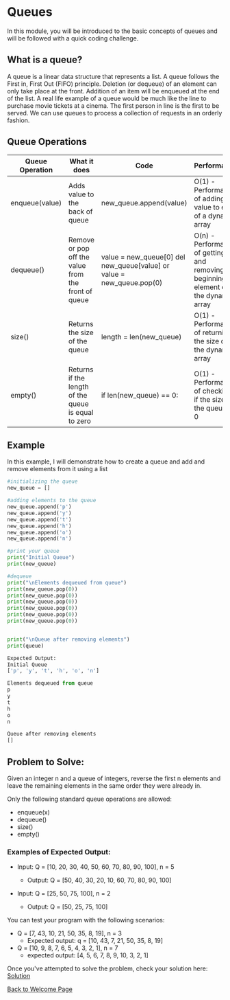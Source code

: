 # Queues

In this module, you will be introduced to the basic concepts of queues and will be followed with a quick coding challenge.

## What is a queue?
A queue is a linear data structure that represents a list. A queue follows the First in, First Out (FIFO) principle. Deletion (or dequeue) of an element can only take place at the front. Addition of an item will be enqueued at the end of the list. A real life example of a queue would be much like the line to purchase movie tickets at a cinema. The first person in line is the first to be served. We can use queues to process a collection of requests in an orderly fashion. 

## Queue Operations
Queue Operation | What it does  | Code     | Performance
--------------- | ------------- | -------- | -----------
enqueue(value)  | Adds value to the back of queue| new_queue.append(value) | O(1) - Performance of adding value to end of a dynamic array
dequeue()       | Remove or pop off the value from the front of queue | value = new_queue[0] del new_queue[value] or value = new_queue.pop(0) | O(n) - Performance of getting and removing the beginning element of the dynamic array
size()          | Returns the size of the queue | length = len(new_queue) | O(1) - Performance of returning the size of the dynamic array
empty()         | Returns if the length of the queue is equal to zero | if len(new_queue) == 0: | O(1) - Performance of checking if the size of the queue is 0

## Example
In this example, I will demonstrate how to create a queue and add and remove elements from it using a list

```python
#initializing the queue
new_queue = []

#adding elements to the queue
new_queue.append('p')
new_queue.append('y')
new_queue.append('t')
new_queue.append('h')
new_queue.append('o')
new_queue.append('n')

#print your queue
print("Initial Queue")
print(new_queue)

#dequeue 
print("\nElements dequeued from queue")
print(new_queue.pop(0))
print(new_queue.pop(0))
print(new_queue.pop(0))
print(new_queue.pop(0))
print(new_queue.pop(0))
print(new_queue.pop(0))


print("\nQueue after removing elements")
print(queue)

Expected Output: 
Initial Queue
['p', 'y', 't', 'h', 'o', 'n']

Elements dequeued from queue
p
y
t
h
o
n

Queue after removing elements
[]

```

## Problem to Solve:
Given an integer n and a queue of integers, reverse the first n elements and leave the remaining elements in the same order they were already in.

Only the following standard queue operations are allowed:
- enqueue(x)
- dequeue()
- size()
- empty()

### Examples of Expected Output:
- Input: Q = [10, 20, 30, 40, 50, 60, 70, 80, 90, 100], n = 5
    - Output: Q = [50, 40, 30, 20, 10, 60, 70, 80, 90, 100]

- Input: Q = [25, 50, 75, 100], n = 2
    - Output: Q = [50, 25, 75, 100]

You can test your program with the following scenarios:
- Q = [7, 43, 10, 21, 50, 35, 8, 19], n = 3
    - Expected output: q = [10, 43, 7, 21, 50, 35, 8, 19]
- Q = [10, 9, 8, 7, 6, 5, 4, 3, 2, 1], n = 7
    - expected output: [4, 5, 6, 7, 8, 9, 10, 3, 2, 1]

Once you've attempted to solve the problem, check your solution here: [Solution](queue-solution.md)

[Back to Welcome Page](0-welcome.md)